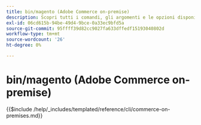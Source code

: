 ```yaml
---
title: bin/magento (Adobe Commerce on-premise)
description: Scopri tutti i comandi, gli argomenti e le opzioni disponibili per lo strumento da riga di comando Adobe Commerce bin/magento.
exl-id: 06cd615b-94be-49d4-9bce-0a33ec9bfd5a
source-git-commit: 95ffff39d82cc9027fa633dffedf15193040802d
workflow-type: tm+mt
source-wordcount: '26'
ht-degree: 0%

---
```


# bin/magento (Adobe Commerce on-premise)

{{$include /help/_includes/templated/reference/cli/commerce-on-premises.md}}
